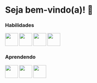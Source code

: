 # Seja bem-vindo(a)! 👋
### Habilidades
<div>
  <img src="https://cdn.jsdelivr.net/gh/devicons/devicon@latest/icons/html5/html5-original.svg" width="42px"/>
  <img src="https://cdn.jsdelivr.net/gh/devicons/devicon@latest/icons/css3/css3-original.svg" width="42px"/>
  <img src="https://cdn.jsdelivr.net/gh/devicons/devicon@latest/icons/javascript/javascript-original.svg" width="42px" />
  <img src="https://cdn.jsdelivr.net/gh/devicons/devicon@latest/icons/react/react-original.svg" width="42px" /> 
</div>

### Aprendendo
<div>
  <img src="https://cdn.jsdelivr.net/gh/devicons/devicon@latest/icons/php/php-original.svg" width="42px"/>
  <img src="https://cdn.jsdelivr.net/gh/devicons/devicon@latest/icons/mysql/mysql-original.svg" width="42px"/>        
  <img src="https://cdn.jsdelivr.net/gh/devicons/devicon@latest/icons/git/git-original.svg" width="42px"/>
</div>
